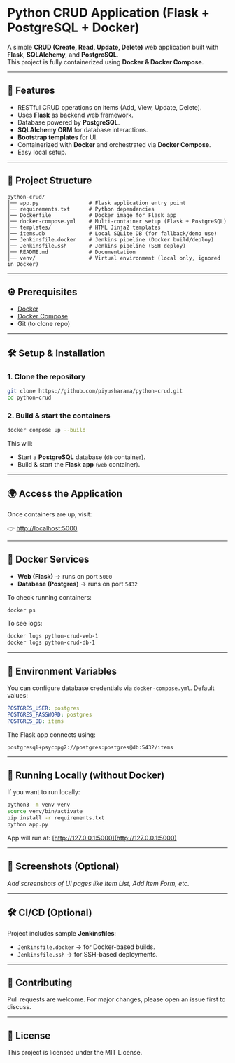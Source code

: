 # Python CRUD Application (Flask + PostgreSQL + Docker)

A simple **CRUD (Create, Read, Update, Delete)** web application built with **Flask**, **SQLAlchemy**, and **PostgreSQL**.  
This project is fully containerized using **Docker & Docker Compose**.

---

## 🚀 Features
- RESTful CRUD operations on items (Add, View, Update, Delete).
- Uses **Flask** as backend web framework.
- Database powered by **PostgreSQL**.
- **SQLAlchemy ORM** for database interactions.
- **Bootstrap templates** for UI.
- Containerized with **Docker** and orchestrated via **Docker Compose**.
- Easy local setup.

---

## 📂 Project Structure

```
python-crud/
│── app.py                # Flask application entry point
│── requirements.txt      # Python dependencies
│── Dockerfile            # Docker image for Flask app
│── docker-compose.yml    # Multi-container setup (Flask + PostgreSQL)
│── templates/            # HTML Jinja2 templates
│── items.db              # Local SQLite DB (for fallback/demo use)
│── Jenkinsfile.docker    # Jenkins pipeline (Docker build/deploy)
│── Jenkinsfile.ssh       # Jenkins pipeline (SSH deploy)
│── README.md             # Documentation
│── venv/                 # Virtual environment (local only, ignored in Docker)
```

---

## ⚙️ Prerequisites

- [Docker](https://docs.docker.com/get-docker/)  
- [Docker Compose](https://docs.docker.com/compose/)  
- Git (to clone repo)

---

## 🛠️ Setup & Installation

### 1. Clone the repository
```bash
git clone https://github.com/piyusharama/python-crud.git
cd python-crud
```

### 2. Build & start the containers
```bash
docker compose up --build
```

This will:
- Start a **PostgreSQL** database (`db` container).  
- Build & start the **Flask app** (`web` container).  

---

## 🌍 Access the Application

Once containers are up, visit:

👉 [http://localhost:5000](http://localhost:5000)

---

## 🐳 Docker Services

- **Web (Flask)** → runs on port `5000`  
- **Database (Postgres)** → runs on port `5432`

To check running containers:
```bash
docker ps
```

To see logs:
```bash
docker logs python-crud-web-1
docker logs python-crud-db-1
```

---

## 🔑 Environment Variables

You can configure database credentials via `docker-compose.yml`. Default values:

```yaml
POSTGRES_USER: postgres
POSTGRES_PASSWORD: postgres
POSTGRES_DB: items
```

The Flask app connects using:

```
postgresql+psycopg2://postgres:postgres@db:5432/items
```

---

## 🧪 Running Locally (without Docker)

If you want to run locally:

```bash
python3 -m venv venv
source venv/bin/activate
pip install -r requirements.txt
python app.py
```

App will run at: [http://127.0.0.1:5000](http://127.0.0.1:5000)

---

## 📸 Screenshots (Optional)

_Add screenshots of UI pages like Item List, Add Item Form, etc._

---

## 🛠️ CI/CD (Optional)

Project includes sample **Jenkinsfiles**:
- `Jenkinsfile.docker` → for Docker-based builds.  
- `Jenkinsfile.ssh` → for SSH-based deployments.  

---

## 🤝 Contributing

Pull requests are welcome. For major changes, please open an issue first to discuss.

---

## 📜 License
This project is licensed under the MIT License.

